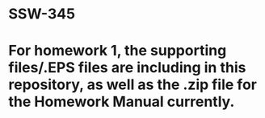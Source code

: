 # SSW-345

# For homework 1, the supporting files/.EPS files are including in this repository, as well as the .zip file for the Homework Manual currently.
